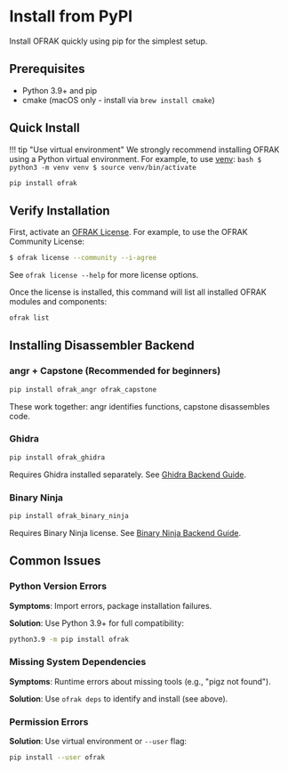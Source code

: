 # Install from PyPI

Install OFRAK quickly using pip for the simplest setup.

## Prerequisites

- Python 3.9+ and pip
- cmake (macOS only - install via `brew install cmake`)

## Quick Install

!!! tip "Use virtual environment"
    We strongly recommend installing OFRAK using a Python virtual environment.
    For example, to use [venv](https://docs.python.org/3/library/venv.html):
    ```bash
    $ python3 -m venv venv
    $ source venv/bin/activate
    ```

```bash
pip install ofrak
```

## Verify Installation
First, activate an [OFRAK License](../license.md). For example, to use the OFRAK Community License:
```bash
$ ofrak license --community --i-agree
```

See `ofrak license --help` for more license options.

Once the license is installed, this command will list all installed OFRAK modules and components:

```bash
ofrak list
```

## Installing Disassembler Backend

### angr + Capstone (Recommended for beginners)

```bash
pip install ofrak_angr ofrak_capstone
```

These work together: angr identifies functions, capstone disassembles code.

### Ghidra

```bash
pip install ofrak_ghidra
```

Requires Ghidra installed separately. See [Ghidra Backend Guide](../user-guide/disassembler-backends/ghidra.md).

### Binary Ninja

```bash
pip install ofrak_binary_ninja
```

Requires Binary Ninja license. See [Binary Ninja Backend Guide](../user-guide/disassembler-backends/binary_ninja.md).

## Common Issues

### Python Version Errors

**Symptoms**: Import errors, package installation failures.

**Solution**: Use Python 3.9+ for full compatibility:
```bash
python3.9 -m pip install ofrak
```

### Missing System Dependencies

**Symptoms**: Runtime errors about missing tools (e.g., "pigz not found").

**Solution**: Use `ofrak deps` to identify and install (see above).

### Permission Errors

**Solution**: Use virtual environment or `--user` flag:
```bash
pip install --user ofrak
```
